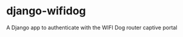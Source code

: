 django-wifidog
==============

A Django app to authenticate with the WIFI Dog router captive portal
